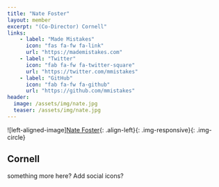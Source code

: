 ```yaml
---
title: "Nate Foster"
layout: member
excerpt: "(Co-Director) Cornell"
links:
    - label: "Made Mistakes"
      icon: "fas fa-fw fa-link"
      url: "https://mademistakes.com"
    - label: "Twitter"
      icon: "fab fa-fw fa-twitter-square"
      url: "https://twitter.com/mmistakes"
    - label: "GitHub"
      icon: "fab fa-fw fa-github"
      url: "https://github.com/mmistakes"
header:
  image: /assets/img/nate.jpg 
  teaser: /assets/img/nate.jpg
---
```


![left-aligned-image][Nate Foster](../../assets/img/nate.jpg){: .align-left}{: .img-responsive}{: .img-circle} 
## Cornell
something more here? Add social icons?
